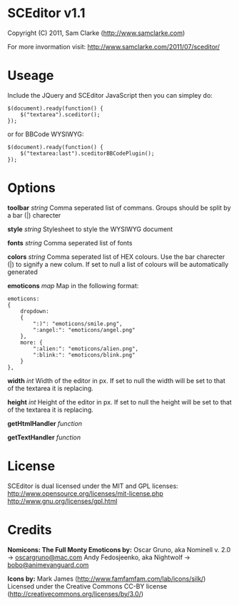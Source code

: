 # SCEditor v1.1
Copyright (C) 2011, Sam Clarke (http://www.samclarke.com)

For more invormation visit: http://www.samclarke.com/2011/07/sceditor/ 


# Useage

Include the JQuery and SCEditor JavaScript then you can simpley do:

	$(document).ready(function() {
		$("textarea").sceditor();
	});

or for BBCode WYSIWYG:

	$(document).ready(function() {
		$("textarea:last").sceditorBBCodePlugin();
	});



# Options

**toolbar** *string*
Comma seperated list of commans. Groups should be split by a bar (|) charecter

**style** *string*
Stylesheet to style the WYSIWYG document

**fonts** *string*
Comma seperated list of fonts

**colors** *string*
Comma seperated list of HEX colours. Use the bar charecter (|) to signify a new colum. If set to null a list of colours will be automatically generated

**emoticons** *map*
Map in the following format:

	emoticons:
	{
		dropdown:
		{
			":)": "emoticons/smile.png",
			":angel:": "emoticons/angel.png"
		},
		more: {
			":alien:": "emoticons/alien.png",
			":blink:": "emoticons/blink.png"
		}
	},

**width** *int*
Width of the editor in px. If set to null the width will be set to that of the textarea it is replacing.

**height** *int*
Height of the editor in px. If set to null the height will be set to that of the textarea it is replacing.

**getHtmlHandler** *function*

**getTextHandler** *function*


# License

SCEditor is dual licensed under the MIT and GPL licenses:
http://www.opensource.org/licenses/mit-license.php
http://www.gnu.org/licenses/gpl.html


# Credits

**Nomicons: The Full Monty Emoticons by:**
Oscar Gruno, aka Nominell v. 2.0 -> oscargruno@mac.com
Andy Fedosjeenko, aka Nightwolf -> bobo@animevanguard.com

**Icons by:**
Mark James (http://www.famfamfam.com/lab/icons/silk/)
Licensed under the Creative Commons CC-BY license (http://creativecommons.org/licenses/by/3.0/)
